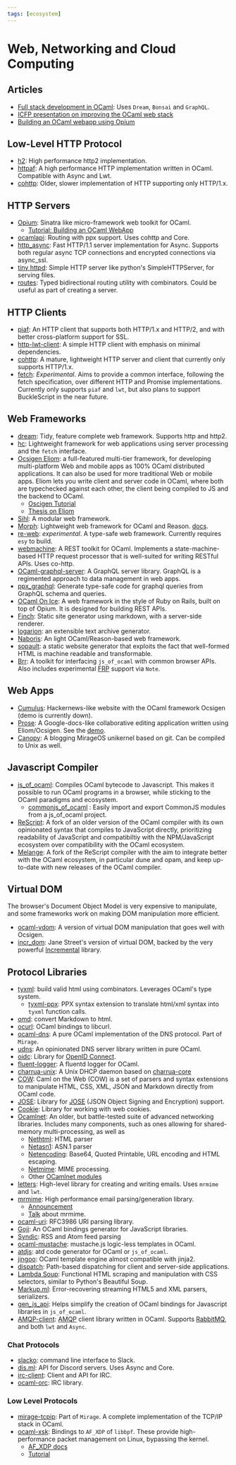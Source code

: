 ```yaml
---
tags: [ecosystem]
---
```


# Web, Networking and Cloud Computing

## Articles

* [Full stack development in OCaml](https://ceramichacker.com/blog/26-1x-full-stack-webdev-in-ocaml-intro):
  Uses `Dream`, `Bonsai` and `GraphQL`.
* [ICFP presentation on improving the OCaml web stack](https://www.youtube.com/watch?v=tTqqu4xh4UY&t=1156s)
* [Building an OCaml webapp using Opium](https://shonfeder.gitlab.io/ocaml_webapp/)

## Low-Level HTTP Protocol

* [h2](https://github.com/anmonteiro/ocaml-h2):
High performance http2 implementation.
* [httpaf](https://github.com/inhabitedtype/httpaf):
A high performance HTTP implementation written in OCaml. Compatible with Async and Lwt.
* [cohttp](https://github.com/mirage/ocaml-cohttp):
Older, slower implementation of HTTP supporting only HTTP/1.x.

## HTTP Servers

* [Opium](https://github.com/rgrinberg/opium):
Sinatra like micro-framework web toolkit for OCaml.
    * [Tutorial: Building an OCaml WebApp](https://shonfeder.gitlab.io/ocaml_webapp/)
* [ocamlapi](https://github.com/nosman/Ocamlapi):
Routing with ppx support. Uses cohttp and Core.
* [http_async](https://github.com/anuragsoni/http_async):
Fast HTTP/1.1 server implementation for Async.
Supports both regular async TCP connections and encrypted connections via async_ssl.
* [tiny httpd](https://github.com/c-cube/tiny_httpd):
Simple HTTP server like python's SimpleHTTPServer, for serving files.
* [routes](https://github.com/anuragsoni/routes):
Typed bidirectional routing utility with combinators.
Could be useful as part of creating a server.

## HTTP Clients

* [piaf](https://github.com/anmonteiro/piaf):
An HTTP client that supports both HTTP/1.x and HTTP/2, and with better cross-platform support for SSL.
* [http-lwt-client](https://github.com/roburio/http-lwt-client):
A simple HTTP client with emphasis on minimal dependencies.
* [cohttp](https://github.com/mirage/ocaml-cohttp):
A mature, lightweight HTTP server and client that currently only supports HTTP/1.x.
* [fetch](https://github.com/lessp/fetch):
*Experimental*.
Aims to provide a common interface, following the fetch specification,
over different HTTP and Promise implementations. Currently only supports `piaf` and `lwt`,
but also plans to support BuckleScript in the near future.

## Web Frameworks

* [dream](https://github.com/aantron/dream):
Tidy, feature complete web framework. Supports http and http2.
* [hc](https://erratique.ch/software/hc):
Lightweight framework for web applications using server processing and the `fetch` interface. 
* [Ocsigen Eliom](http://ocsigen.org/eliom/): a full-featured multi-tier framework,
for developing multi-platform Web and mobile apps as 100% OCaml distributed applications.
It can also be used for more traditional Web or mobile apps.
Eliom lets you write client and server code in OCaml, where both are typechecked against
each other, the client being compiled to JS and the backend to OCaml.
  * [Oscigen Tutorial](http://ocsigen.org/tuto/6.4/manual/application.html)
  * [Thesis on Eliom](https://www.irif.fr/~gradanne/papers/phdthesis.pdf)
* [Sihl](https://github.com/oxidizing/sihl):
A modular web framework.
* [Morph](https://github.com/reason-native-web/morph):
Lightweight web framework for OCaml and Reason. [docs](https://reason-native-web.github.io/morph/).
* [re-web](https://github.com/yawaramin/re-web):
*experimental*.
A type-safe web framework.
Currently requires `esy` to build.
* [webmachine](https://github.com/inhabitedtype/ocaml-webmachine):
A REST toolkit for OCaml.
Implements a state-machine-based HTTP request processor that is well-suited for writing RESTful APIs.
Uses co-http.
* [OCaml-graphql-server](https://github.com/andreas/ocaml-graphql-server):
A GraphQL server library. GraphQL is a regimented approach to data management in web apps.
* [ppx_graphql](https://github.com/andreas/ppx_graphql):
Generate type-safe code for graphql queries from GraphQL schema and queries.
* [OCaml On Ice](https://github.com/roddyyaga/ocoi):
A web framework in the style of Ruby on Rails, built on top of Opium. It is designed for building REST APIs.
* [Finch](https://github.com/roddyyaga/finch):
Static site generator using markdown, with a server-side renderer.
* [logarion](https://logarion.orbitalfox.eu/start-your-own-logarion-archive.html): an extensible text archive generator.
* [Naboris](https://github.com/shawn-mcginty/naboris):
An light OCaml/Reason-based web framework.
* [sopault](https://soupault.app/): a static website generator that exploits the fact that well-formed HTML is machine readable and transformable.
* [Brr](https://github.com/dbuenzli/brr):
A toolkit for interfacing `js_of_ocaml` with common browser APIs.
Also includes experimental [FRP](frp.md) support via `Note`.

## Web Apps

* [Cumulus](https://github.com/Cumulus/Cumulus):
Hackernews-like website with the OCaml framework Ocsigen (demo is currently down).
* [Prose](https://gitlab.com/adrien-n/prose/):
A Google-docs-like collaborative editing application written using Eliom/Ocsigen.
See the [demo](https://prose.yaxm.org/pads/foo-ocaml).
* [Canopy](https://github.com/Engil/Canopy):
A blogging MirageOS unikernel based on git.
Can be compiled to Unix as well.

## Javascript Compiler

* [js_of_ocaml](http://ocsigen.org/js_of_ocaml):
Compiles OCaml bytecode to Javascript.
This makes it possible to run OCaml programs in a browser, while sticking to the OCaml paradigms and ecosystem.
  * [commonjs_of_ocaml](https://github.com/AngryLawyer/commonjs_of_ocaml) : Easily import and export CommonJS modules from a js_of_ocaml project.
* [ReScript](https://rescript-lang.org/):
A fork of an older version of the OCaml compiler with its own opinionated syntax that compiles to JavaScript directly,
prioritizing readability of JavaScript and compatibiltiy with the NPM/JavaScript ecosystem over compatibility with the OCaml ecosystem.
* [Melange](https://github.com/melange-re/melange):
A fork of the ReScript compiler with the aim to integrate better with the OCaml ecosystem, in particular dune and opam,
and keep up-to-date with new releases of the OCaml compiler.

## Virtual DOM

The browser's Document Object Model is very expensive to manipulate,
and some frameworks work on making DOM manipulation more efficient.

* [ocaml-vdom](https://github.com/LexiFi/ocaml-vdom):
A version of virtual DOM manipulation that goes well with Ocsigen.
* [incr_dom](https://github.com/janestreet/incr_dom):
Jane Street's version of virtual DOM,
backed by the very powerful [Incremental](https://github.com/janestreet/incremental) library.

## Protocol Libraries

* [tyxml](http://ocsigen.org/tyxml):
build valid html using combinators.
Leverages OCaml's type system.
  * [tyxml-ppx](https://ocsigen.org/tyxml/4.3.0/manual/ppx):
  PPX syntax extension to translate html/xml syntax into `tyxml` function calls.
* [omd](https://github.com/ocaml/omd):
convert Markdown to html.
* [ocurl](https://github.com/ygrek/ocurl):
OCaml bindings to libcurl.
* [ocaml-dns](https://github.com/mirage/ocaml-dns):
A pure OCaml implementation of the DNS protocol. Part of `Mirage`.
* [udns](https://github.com/roburio/udns):
An opinionated DNS server library written in pure OCaml.
* [oidc](https://github.com/ulrikstrid/ocaml-oidc):
Library for [OpenID Connect](https://openid.net/connect/faq/).
* [fluent-logger](https://github.com/fluent/fluent-logger-ocaml):
A fluentd logger for OCaml.
* [charrua-unix](https://github.com/haesbaert/charrua-unix):
A Unix DHCP daemon based on [charrua-core](https://github.com/haesbaert/charrua-core)
* [COW](https://github.com/mirage/ocaml-cow):
Caml on the Web (COW) is a set of parsers and syntax extensions to manipulate
HTML, CSS, XML, JSON and Markdown directly from OCaml code.
* [JOSE](https://github.com/ulrikstrid/reason-jose):
Library for [JOSE](https://jose.readthedocs.io/en/latest/) (JSON Object Signing and Encryption) support.
* [Cookie](https://github.com/ulrikstrid/ocaml-cookie):
Library for working with web cookies.
* [Ocamlnet](http://projects.camlcity.org/projects/ocamlnet.html):
An older, but battle-tested suite of advanced networking libraries.
Includes many components, such as ones allowing for shared-memory multi-processing,
as well as
  * [Nethtml](http://projects.camlcity.org/projects/dl/ocamlnet-4.0.4/doc/html-main/Nethtml.html):
  HTML parser
  * [Netasn1](http://projects.camlcity.org/projects/dl/ocamlnet-4.0.4/doc/html-main/Netasn1.html):
  ASN.1 parser
  * [Netencoding](http://projects.camlcity.org/projects/dl/ocamlnet-4.0.4/doc/html-main/Netencoding.html):
  Base64, Quoted Printable, URL encoding and HTML escaping.
  * [Netmime](http://projects.camlcity.org/projects/dl/ocamlnet-4.0.4/doc/html-main/Netmime.html):
  MIME processing.
  * Other [OCamlnet modules](http://projects.camlcity.org/projects/dl/ocamlnet-4.0.4/doc/html-main/index.html)
* [letters](https://github.com/oxidizing/letters):
High-level library for creating and writing emails. Uses `mrmime` and `lwt`.
* [mrmime](https://github.com/mirage/mrmime):
  High performance email parsing/generation library.
  * [Announcement](https://discuss.ocaml.org/t/ann-first-release-of-mrmime-parser-and-generator-of-emails/4436)
  * [Talk](https://www.youtube.com/watch?v=kQkRsNEo25k) about mrmime.
* [ocaml-uri](https://github.com/mirage/ocaml-uri):
RFC3986 URI parsing library.
* [Goji](https://github.com/klakplok/goji):
An OCaml bindings generator for JavaScript libraries.
* [Syndic](https://github.com/Cumulus/Syndic):
RSS and Atom feed parsing
* [ocaml-mustache](https://github.com/rgrinberg/ocaml-mustache):
mustache.js logic-less templates in OCaml.
* [atdjs](https://github.com/barko/atdjs):
atd code generator for OCaml or `js_of_ocaml`.
* [jingoo](https://github.com/tategakibunko/jingoo):
OCaml template engine almost compatible with jinja2.
* [dispatch](https://github.com/inhabitedtype/ocaml-dispatch):
Path-based dispatching for client and server-side applications.
* [Lambda Soup](https://github.com/aantron/lambda-soup):
Functional HTML scraping and manipulation with CSS selectors, similar to Python's Beautiful Soup.
* [Markup.ml](https://github.com/aantron/markup.ml):
Error-recovering streaming HTML5 and XML parsers, serializers.
* [gen_js_api](https://github.com/LexiFi/gen_js_api):
Helps simplify the creation of OCaml bindings for Javascript libraries in `js_of_ocaml`.
* [AMQP-client](https://github.com/andersfugmann/amqp-client):
[AMQP](https://en.wikipedia.org/wiki/Advanced_Message_Queuing_Protocol) client library written in OCaml.
Supports [RabbitMQ](https://www.rabbitmq.com/),
and both `lwt` and `Async`.

### Chat Protocols

* [slacko](https://github.com/Leonidas-from-XIV/slacko):
command line interface to Slack.
* [dis.ml](https://gitlab.com/Mishio595/disml):
API for Discord servers. Uses Async and Core.
* [irc-client](https://github.com/johnelse/ocaml-irc-client):
Client and API for IRC.
* [ocaml-orc](https://github.com/pymander/ocaml-irc):
IRC library.

### Low Level Protocols

* [mirage-tcpip](https://github.com/mirage/mirage-tcpip):
Part of `Mirage`.
A complete implementation of the TCP/IP stack in OCaml.
* [ocaml-xsk](https://github.com/suttonshire/ocaml-xsk):
Bindings to `AF_XDP` of `libbpf`.
These provide high-performance packet management on Linux, bypassing the kernel.
    * [AF_XDP docs](https://github.com/torvalds/linux/blob/master/Documentation/networking/af_xdp.rst)
    * [Tutorial](https://github.com/xdp-project/xdp-tutorial/tree/master/advanced03-AF_XDP)
